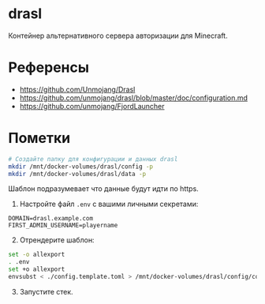 # drasl

Контейнер альтернативного сервера авторизации для Minecraft.

# Референсы

- https://github.com/Unmojang/Drasl
- https://github.com/unmojang/drasl/blob/master/doc/configuration.md
- https://github.com/unmojang/FjordLauncher

# Пометки

```bash
# Создайте папку для конфигурации и данных drasl
mkdir /mnt/docker-volumes/drasl/config -p
mkdir /mnt/docker-volumes/drasl/data -p
```

Шаблон подразумевает что данные будут идти по https.

1. Настройте файл `.env` с вашими личными секретами:

```env
DOMAIN=drasl.example.com
FIRST_ADMIN_USERNAME=playername
```

2. Отрендерите шаблон:

```bash
set -o allexport
. .env
set +o allexport
envsubst < ./config.template.toml > /mnt/docker-volumes/drasl/config/config.toml
```

3. Запустите стек.